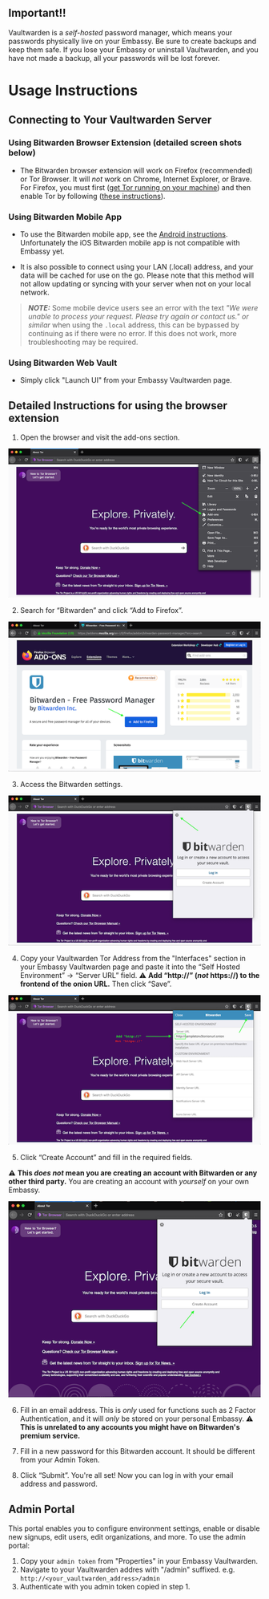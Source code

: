 ## Important!!

Vaultwarden is a _self-hosted_ password manager, which means your passwords physically live on your Embassy. Be sure to create backups and keep them safe. If you lose your Embassy or uninstall Vaultwarden, and you have not made a backup, all your passwords will be lost forever.

# Usage Instructions

## Connecting to Your Vaultwarden Server

### Using Bitwarden Browser Extension (detailed screen shots below)

- The Bitwarden browser extension will work on Firefox (recommended) or Tor Browser. It will _not_ work on Chrome, Internet Explorer, or Brave. For Firefox, you must first ([get Tor running on your machine](https://docs.start9.com/latest/user-manual/connecting/connecting-tor/tor-os/index#tor-os)) and then enable Tor by following ([these instructions](https://start9.com/latest/user-manual/connecting/connecting-tor/tor-firefox/index)).

### Using Bitwarden Mobile App

- To use the Bitwarden mobile app, see the [Android instructions](https://start9.com/latest/user-manual/connecting/connecting-tor/tor-os/tor-android).  Unfortunately the iOS Bitwarden mobile app is not compatible with Embassy yet.

- It is also possible to connect using your LAN (.local) address, and your data will be cached for use on the go.  Please note that this method will not allow updating or syncing with your server when not on your local network.

> **_NOTE:_** Some mobile device users see an error with the text *"We were unable to process your request. Please try again or contact us." or similar* when using the `.local` address, this can be bypassed by continuing as if there were no error. If this does not work, more troubleshooting may be required.

### Using Bitwarden Web Vault

- Simply click "Launch UI" from your Embassy Vaultwarden page.

## Detailed Instructions for using the browser extension

1. Open the browser and visit the add-ons section.

<!-- MD_PACKER_INLINE BEGIN -->

![](./assets/img-1.png)

<!-- MD_PACKER_INLINE END -->

2. Search for “Bitwarden” and click “Add to Firefox”.

<!-- MD_PACKER_INLINE BEGIN -->

![](./assets/img-2.png)

<!-- MD_PACKER_INLINE END -->

3. Access the Bitwarden settings.

<!-- MD_PACKER_INLINE BEGIN -->

![](./assets/img-3.png)

<!-- MD_PACKER_INLINE END -->

4. Copy your Vaultwarden Tor Address from the "Interfaces" section in your Embassy Vaultwarden page and paste it into the “Self Hosted Environment” → “Server URL” field.
   ⚠ **Add “http://” (_not_ https://) to the frontend of the onion URL.**
   Then click “Save”.

<!-- MD_PACKER_INLINE BEGIN -->

![](./assets/img-4.png)

<!-- MD_PACKER_INLINE END -->

5. Click “Create Account” and fill in the required fields.

⚠ **This _does not_ mean you are creating an account with Bitwarden or any other third party.**
You are creating an account with _yourself_ on your own Embassy.

<!-- MD_PACKER_INLINE BEGIN -->

![](./assets/img-5.png)

<!-- MD_PACKER_INLINE END -->

6. Fill in an email address. This is _only_ used for functions such as 2 Factor Authentication, and it will _only_ be stored on your personal Embassy.
   ⚠ **This is unrelated to any accounts you might have on Bitwarden's premium service.**

7. Fill in a new password for this Bitwarden account. It should be different from your Admin Token.

8. Click “Submit”. You're all set! Now you can log in with your email address and password.

## Admin Portal

This portal enables you to configure environment settings, enable or disable new signups, edit users, edit organizations, and more. To use the admin portal:

1. Copy your `admin token` from "Properties" in your Embassy Vaultwarden.
2. Navigate to your Vaultwarden addres with "/admin" suffixed. e.g. `http://<your_vaultwarden_address>/admin`
3. Authenticate with you admin token copied in step 1.
